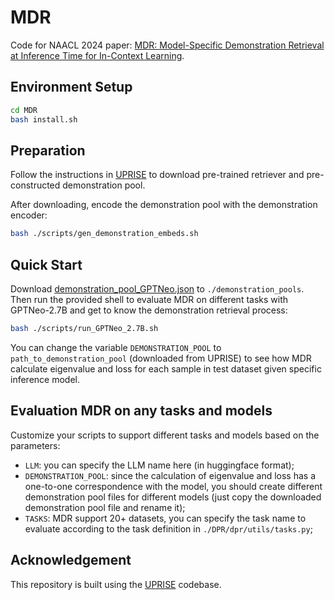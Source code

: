 # MDR
Code for NAACL 2024 paper: [MDR: Model-Specific Demonstration Retrieval at Inference Time for In-Context Learning](https://aclanthology.org/2024.naacl-long.235/).

## Environment Setup
```bash
cd MDR
bash install.sh 
```

## Preparation
Follow the instructions in [UPRISE](https://github.com/microsoft/LMOps/tree/main/uprise#1-download-retriever-and-prompt-pool) to download pre-trained retriever and pre-constructed demonstration pool. 

After downloading, encode the demonstration pool with the demonstration encoder:
```bash
bash ./scripts/gen_demonstration_embeds.sh
```

## Quick Start
Download [demonstration_pool_GPTNeo.json](https://drive.google.com/file/d/1m4ls7Unl36-NaGCLyKPAUtqeMAZJcb6J/view?usp=drive_link) to `./demonstration_pools`. Then run the provided shell to evaluate MDR on different tasks with GPTNeo-2.7B and get to know the demonstration retrieval process:

```bash
bash ./scripts/run_GPTNeo_2.7B.sh
```

You can change the variable `DEMONSTRATION_POOL` to `path_to_demonstration_pool` (downloaded from UPRISE) to see how MDR calculate eigenvalue and loss for each sample in test dataset given specific inference model.

## Evaluation MDR on any tasks and models
Customize your scripts to support different tasks and models based on the parameters:
- `LLM`: you can specify the LLM name here (in huggingface format);
- `DEMONSTRATION_POOL`: since the calculation of eigenvalue and loss has a one-to-one correspondence with the model, you should create different demonstration pool files for different models (just copy the downloaded demonstration pool file and rename it);
- `TASKS`: MDR support 20+ datasets, you can specify the task name to evaluate according to the task definition in `./DPR/dpr/utils/tasks.py`;
  

## Acknowledgement
This repository is built using the [UPRISE](https://github.com/microsoft/LMOps/tree/main/uprise) codebase.